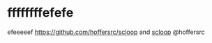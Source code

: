 # ffffffffefefe
efeeeeef
https://github.com/hoffersrc/scloop    and [scloop](https://github.com/hoffersrc/scloop)
@hoffersrc
